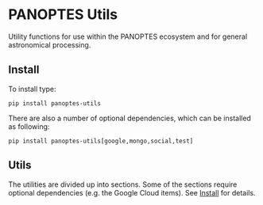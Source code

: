 # PANOPTES Utils

Utility functions for use within the PANOPTES ecosystem and for general astronomical processing.

## Install
<a href="#" name='install'></a>

To install type:

```
pip install panoptes-utils
```

There are also a number of optional dependencies, which can be installed as following:

```
pip install panoptes-utils[google,mongo,social,test]
```

## Utils
<a href="#" name='utils'></a>

The utilities are divided up into sections. Some of the sections require optional
dependencies (e.g. the Google Cloud items). See [Install](#install) for details.